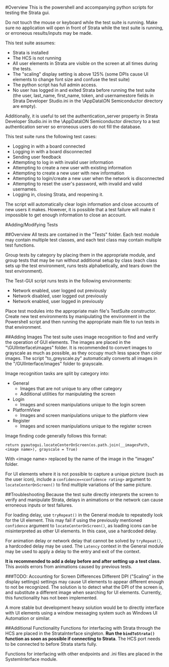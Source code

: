 #Overview
This is the powershell and accompanying python scripts for testing the Strata gui.

Do not touch the mouse or keyboard while the test suite is running. Make sure no application will open in front of Strata while the test suite is running, or erroneous results/inputs may be made.

This test suite assumes:
* Strata is installed
* The HCS is not running
* All user elements in Strata are visible on the screen at all times during the tests. 
* The "scaling" display setting is above 125% (some DPIs cause UI elements to change font size and confuse the test suite)
* The python script has full admin access.
* No user has logged in and exited Strata before running the test suite (the user, last_name, first_name, token, and usernamestore fields in Strata Developer Studio.ini in the \AppData\ON Semiconductor directory are empty).

Additionally, it is useful to set the authentication_server property in Strata Developer Studio.ini in the \AppData\ON Semiconductor directory to a test authentication server so erroneous users do not fill the database.

This test suite runs the following test cases:
* Logging in with a board connected
* Logging in with a board disconnected
* Sending user feedback
* Attempting to log in with invalid user information
* Attempting to create a new user with existing information
* Attempting to create a new user with new information
* Attempting to login/create a new user when the network is disconnected
* Attempting to reset the user's password, with invalid and valid usernames.
* Logging in, closing Strata, and reopening it.

The script will automatically clear login information and close accounts of new users it makes. However, it is possible that a test failure will make it impossible to get enough information to close an account.

#Adding/Modifying Tests

##Overview
All tests are contained in the "Tests" folder. Each test module may contain multiple test classes, and each test class may contain multiple test functions. 

Group tests by category by placing them in the appropriate module, and group tests that may be run without additional setup by class (each class sets up the test environment, runs tests alphabetically, and tears down the test environment).

The Test-GUI script runs tests in the following environments:
* Network enabled, user logged out previously
* Network disabled, user logged out previously
* Network enabled, user logged in previously

Place test modules into the appropriate main file's TestSuite constructor. Create new test environments by manipulating the environment in the Powershell script and then running the appropriate main file to run tests in that environment.

##Adding Images
The test suite uses image recognition to find and verify the operation of GUI elements. The images are placed in the "\GUIInterface\images" folder. It is recommended to convert images to grayscale as much as possible, as they occupy much less space than color images. The script "to_greyscale.py" automatically converts all images in the "/GUIInterface/images" folder to grayscale.

Image recognition tasks are split by category into:
* General
    * Images that are not unique to any other category
    * Additional utilities for manipulating the screen
* Login
    * Images and screen manipulations unique to the login screen
* PlatformView
    * Images and screen manipulations unique to the platform view
* Register
    * Images and screen manipulations unique to the register screen

Image finding code generally follows this format:
```buildoutcfg
return pyautogui.locateCenterOnScreen(os.path.join(__imagesPath, <image name>), grayscale = True)
```
With \<image name> replaced by the name of the image in the "images" folder.

For UI elements where it is not possible to capture a unique picture (such as the user icon), include a `confidence=<confidence rating>` argument to `locateCenterOnScreen()` to find multiple variations of the same picture.

##Troubleshooting
Because the test suite directly interprets the screen to verify and manipulate Strata, delays in animations or the network can cause erroneous inputs or test failures. 

For loading delay, use `tryRepeat()` in the General module to repeatedly look for the UI element. This may fail if using the previously mentioned `confidence` argument to `locateCenterOnScreen()`, as loading icons can be misinterpreted as other UI elements. In this case, use a hardcoded delay. 

For animation delay or network delay that cannot be solved by `tryRepeat()`, a hardcoded delay may be used. The `Latency` context in the General module may be used to apply a delay to the entry and exit of the context.  

**It is recommended to add a delay before and after setting up a test class.** This avoids errors from animations caused by previous tests.

###TODO: Accounting for Screen Differences
Different DPI ("Scaling" in the display settings) settings may cause UI elements to appear different enough to not be recognized. The solution is to detect what the DPI of the screen is, and substitute a different image when searching for UI elements. Currently, this functionality has not been implemented. 

A more stable but development heavy solution would be to directly interface with UI elements using a window messaging system such as Windows UI Automation or similar.

##Additional Functionality
Functions for interfacing with Strata through the HCS are placed in the StrataInterface singleton. **Run the `bindToStrata()` function as soon as possible if connecting to Strata**. The HCS port needs to be connected to before Strata starts fully. 

Functions for interfacing with other endpoints and .ini files are placed in the SystemInterface module.

